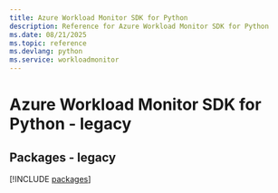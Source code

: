 ```yaml
---
title: Azure Workload Monitor SDK for Python
description: Reference for Azure Workload Monitor SDK for Python
ms.date: 08/21/2025
ms.topic: reference
ms.devlang: python
ms.service: workloadmonitor
---
```

# Azure Workload Monitor SDK for Python - legacy
## Packages - legacy
[!INCLUDE [packages](workload-monitor-index.md)]